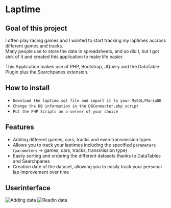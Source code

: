 # Laptime

## Goal of this project
I often play racing games and I wanted to start tracking my laptimes accross different games and tracks.  
Many people use to store the data in spreadsheets, and so did I, but I got sick of it and created this application to make life easier.  

This Application makes use of PHP, Bootstrap, JQuery and the DataTable Plugin plus the Searchpanes extension.

## How to install
- `Download the laptime.sql file and import it to your MySQL/MariaDB`  
- `Change the DB information in the DBConnector.php script`  
- `Put the PHP Scripts on a server of your choice`  

## Features
- Adding different games, cars, tracks and even transmission types  
- Allows you to track your laptimes including the specified `parameters` (`parameters` -> games, cars, tracks, transmission type)
- Easily sorting and ordering the different datasets thanks to DataTables and Searchpanes  
- Creation date of the dataset, allowing you to easily track your personal lap improvement over time


## Userinterface
![Adding data](https://i.imgur.com/3zJBs4B.png)
![Readin data](https://i.imgur.com/DVwFutl.png)
